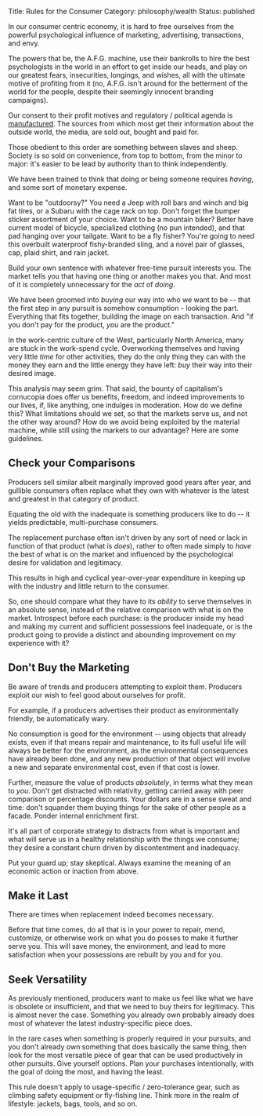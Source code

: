 Title: Rules for the Consumer
Category: philosophy/wealth
Status: published

In our consumer centric economy, it is hard to free ourselves from the powerful psychological influence of marketing, advertising, transactions, and envy. 

The powers that be, the A.F.G. machine, use their bankrolls to hire the best psychologists in the world in an effort to get inside our heads, and play on our greatest fears, insecurities, longings, and wishes, all with the ultimate motive of profiting from it (no, A.F.G. isn't around for the betterment of the world for the people, despite their seemingly innocent branding campaigns). 

Our consent to their profit motives and regulatory / political agenda is [manufactured](https://en.wikipedia.org/wiki/Manufacturing_Consent#Propaganda_model_of_communication). The sources from which most get their information about the outside world, the media, are sold out, bought and paid for. 

Those obedient to this order are something between slaves and sheep. Society is so sold on convenience, from top to bottom, from the minor to major: it's easier to be lead by authority than to think independently.

We have been trained to think that doing or being someone requires _having_, and some sort of monetary expense.

Want to be "outdoorsy?" You need a Jeep with roll bars and winch and big fat tires, or a Subaru with the cage rack on top. Don't forget the bumper sticker assortment of your choice.
Want to be a mountain biker? Better have current model of bicycle, specialized clothing (no pun intended), and that pad hanging over your tailgate.
Want to be a fly fisher? You're going to need this overbuilt waterproof fishy-branded sling, and a novel pair of glasses, cap, plaid shirt, and rain jacket.

Build your own sentence with whatever free-time pursuit interests you. The market tells you that having one thing or another makes you that. And most of it is completely unnecessary for the _act_ of _doing_. 

We have been groomed into _buying_ our way into who we want to be -- that the first step in any pursuit is somehow consumption - looking the part. Everything that fits together, building the image on each transaction. And "if you don't pay for the product, _you_ are the product."

In the work-centric culture of the West, particularly North America, many are stuck in the work-spend cycle. Overworking themselves and having very little _time_ for other activities, they do the only thing they can with the money they earn and the little energy they have left: _buy_ their way into their desired image.

This analysis may seem grim. That said, the bounty of capitalism's cornucopia does offer us benefits, freedom, and indeed improvements to our lives, if, like anything, one indulges in moderation. How do we define this? What limitations should we set, so that the markets serve us, and not the other way around? How do we avoid being exploited by the material machine, while still using the markets to our advantage? Here are some guidelines.
 
## Check your Comparisons
Producers sell similar albeit marginally improved good years after year, and gullible consumers often replace what they own with whatever is the latest and greatest in that category of product. 

Equating the old with the inadequate is something producers like to do -- it yields predictable, multi-purchase consumers.

The replacement purchase often isn't driven by any sort of need or lack in function of that product (what is _does_),
rather to often made simply to _have_ the best of what is on the market and influenced by the psychological desire for
validation and legitimacy. 

This results in high and cyclical year-over-year expenditure in keeping up with the industry and little return to the consumer. 

So, one should compare what they have to its _ability_ to serve themselves in an absolute sense, instead of the relative comparison with what is on the market. Introspect before each purchase: is the producer inside my head and making my current and sufficient possessions feel inadequate, or is the product going to provide a distinct and abounding improvement on my experience with it?  

## Don't Buy the Marketing
Be aware of trends and producers attempting to exploit them. Producers exploit our wish to feel good about ourselves for profit.

For example, if a producers advertises their product as environmentally friendly, be automatically wary. 

No consumption is good for the environment -- using objects that already exists, even if that means repair and maintenance,
to its full useful life will always be better for the environment, as the environmental consequences have already been done, and 
any new production of that object will involve a new and separate environmental cost, even if that cost is lower. 

Further, measure the value of products _absolutely_, in terms what they mean to _you_. Don't get distracted with relativity, getting carried away with peer comparison or percentage discounts. Your dollars are in a sense sweat and time: don't squander them buying things for the sake of other people as a facade. Ponder internal enrichment first.

It's all part of corporate strategy to distracts from what is important and what will serve us in a healthy relationship with the things we consume; they desire a constant churn driven by discontentment and inadequacy.

Put your guard up; stay skeptical. Always examine the meaning of an economic action or inaction from above.  

## Make it Last
There are times when replacement indeed becomes necessary. 
 
Before that time comes, do all that is in your power to repair, mend, customize, or otherwise work on what you do posses to make it further serve you. This will save money, the environment, and lead to more satisfaction when your possessions are rebuilt by you and for you.

## Seek Versatility 
As previously mentioned, producers want to make us feel like what we have is obsolete or insufficient, and that we need to buy theirs for legitimacy. This is almost never the case. Something you already own probably already does most of whatever the latest industry-specific piece does. 

In the rare cases when something is properly required in your pursuits, and you don't already own something that does basically the same thing, then look for the most versatile piece of gear that can be used productively in other pursuits. Give yourself options. Plan your purchases intentionally, with the goal of doing the most, and having the least. 

This rule doesn't apply to usage-specific / zero-tolerance gear, such as climbing safety equipment or fly-fishing line. Think more in the realm of lifestyle: jackets, bags, tools, and so on.

 

 
 
  
  
 
 
 
 
 
 


 
 

   
